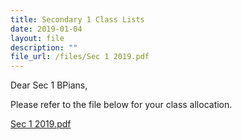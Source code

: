 ```yaml
---
title: Secondary 1 Class Lists
date: 2019-01-04
layout: file
description: ""
file_url: /files/Sec 1 2019.pdf
---
```


Dear Sec 1 BPians,

  

Please refer to the file below for your class allocation.

  

[Sec 1 2019.pdf](https://www-bpghs-moe-edu-sg-admin.cwp.sg/qql/slot/u148/BPGHS%202019/Announcements%20&%20Updates/Sec%201%20Class%20Lists/Sec%201%202019.pdf)